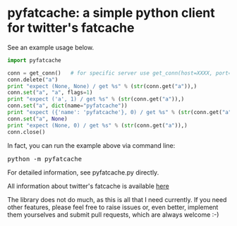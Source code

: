 pyfatcache: a simple python client for twitter's fatcache
========================================================= 

See an example usage below.

```python
import pyfatcache

conn = get_conn()   # for specific server use get_conn(host=XXXX, port=YYYY)
conn.delete("a")
print "expect (None, None) / get %s" % (str(conn.get("a")),)
conn.set("a", "a", flags=1)
print "expect ('a', 1) / get %s" % (str(conn.get("a")),)
conn.set("a", dict(name="pyfatcache"))
print "expect ({'name': 'pyfatcache'}, 0) / get %s" % (str(conn.get("a")),)
conn.set("a", None)
print "expect (None, 0) / get %s" % (str(conn.get("a")),)
conn.close()
```

In fact, you can run the example above via command line:

<pre>
python -m pyfatcache
</pre>

For detailed information, see pyfatcache.py directly.

All information about twitter's fatcache is available [here](https://github.com/twitter/fatcache)

The library does not do much, as this is all that I need currently. If you need
other features, please feel free to raise issues or, even better, implement
them yourselves and submit pull requests, which are always welcome :-)
